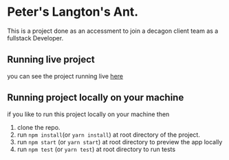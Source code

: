 # Peter's Langton's Ant.
This is a project done as an accessment to join a decagon client team as a fullstack Developer.

## Running live project
you can see the project running live [here](https://peter-langton-ant.netlify.app/)

## Running project locally on your machine
if you like to run this project locally on your machine then

1. clone the repo.
2. run `npm install`(or `yarn install`) at root directory of the project.
3. run `npm start` (or `yarn start`) at root directory to preview the app locally
4. run `npm test` (or `yarn test`) at root directory to run tests